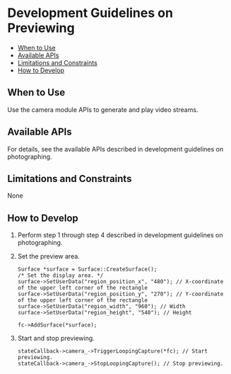# Development Guidelines on Previewing<a name="EN-US_TOPIC_0000001051930577"></a>

-   [When to Use](#section186634310418)
-   [Available APIs](#section125479541744)
-   [Limitations and Constraints](#section1165911177314)
-   [How to Develop](#section34171333656)

## When to Use<a name="section186634310418"></a>

Use the camera module APIs to generate and play video streams.

## Available APIs<a name="section125479541744"></a>

For details, see the available APIs described in development guidelines on photographing.

## Limitations and Constraints<a name="section1165911177314"></a>

None

## How to Develop<a name="section34171333656"></a>

1.  Perform step 1 through step 4 described in development guidelines on photographing.
2.  Set the preview area.

    ```
    Surface *surface = Surface::CreateSurface();
    /* Set the display area. */
    surface->SetUserData("region_position_x", "480"); // X-coordinate of the upper left corner of the rectangle
    surface->SetUserData("region_position_y", "270"); // Y-coordinate of the upper left corner of the rectangle
    surface->SetUserData("region_width", "960"); // Width
    surface->SetUserData("region_height", "540"); // Height
    
    fc->AddSurface(*surface);
    ```

3.  Start and stop previewing.

    ```
    stateCallback->camera_->TriggerLoopingCapture(*fc); // Start previewing.
    stateCallback->camera_->StopLoopingCapture(); // Stop previewing.
    ```


